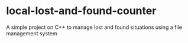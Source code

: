# local-lost-and-found-counter
A simple project on C++ to manage lost and found situations using a file management system 
